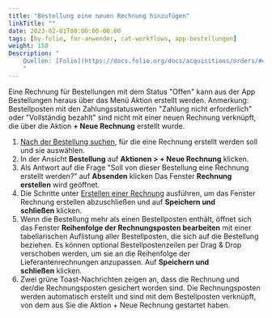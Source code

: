 ```yaml
---
title: "Bestellung eine neuen Rechnung hinzufügen"
linkTitle: ""
date: 2023-02-01T00:00:00-00:00
tags: [by-folio, for-anwender, cat-workflows, app-bestellungen]
weight: 150
Description: "
    Quellen: [Folio](https://docs.folio.org/docs/acquisitions/orders/#creating-a-new-invoice-for-an-order) & [GBV](https://info.gbv.de/pages/viewpage.action?pageId=851017767)
    "
---
```


Eine Rechnung für Bestellungen mit dem Status "Offen" kann aus der App Bestellungen heraus über das Menü Aktion erstellt werden. Anmerkung: Bestellposten mit den Zahlungsstatuswerten "Zahlung nicht erforderlich" oder "Vollständig bezahlt" sind nicht mit einer neuen Rechnung verknüpft, die über die Aktion **\+ Neue Rechnung** erstellt wurde.

1.  [Nach der Bestellung suchen](https://info.gbv.de/display/FOLIOGBVEXTERN/Folio%3A+Bestellungen+suchen+und+exportieren), für die eine Rechnung erstellt werden soll und sie auswählen.
2.  In der Ansicht **Bestellung** auf **Aktionen > + Neue Rechnung** klicken.
3.  Als Antwort auf die Frage "Soll von dieser Bestellung eine Rechnung erstellt werden?" auf **Absenden** klicken Das Fenster **Rechnung erstellen** wird geöffnet.
4.  Die Schritte unter [Erstellen einer Rechnung](https://info.gbv.de/display/FOLIOGBVEXTERN/Folio%3A+Rechnung+erstellen) ausführen, um das Fenster Rechnung erstellen abzuschließen und auf **Speichern und schließen** klicken.
5.  Wenn die Bestellung mehr als einen Bestellposten enthält, öffnet sich das Fenster **Reihenfolge der Rechnungsposten bearbeiten** mit einer tabellarischen Auflistung aller Bestellposten, die sich auf die Bestellung beziehen. Es können optional Bestellpostenzeilen per Drag & Drop verschoben werden, um sie an die Reihenfolge der Lieferantenrechnungen anzupassen. Auf **Speichern und schließen** klicken.
6.  Zwei grüne Toast-Nachrichten zeigen an, dass die Rechnung und der/die Rechnungsposten gesichert worden sind. Die Rechnungsposten werden automatisch erstellt und sind mit dem Bestellposten verknüpft, von dem aus Sie die Aktion + Neue Rechnung gestartet haben.
